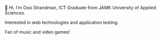👋 Hi, I’m Ossi Strandman, ICT Graduate from JAMK University of Applied Sciences.

Interested in web technologies and application testing.

Fan of music and video games!
